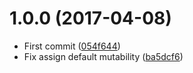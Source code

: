 <a name="1.0.0"></a>
# 1.0.0 (2017-04-08)

* First commit ([054f644](https://github.com/kikobeats/lpwind-api/commit/054f644))
* Fix assign default mutability ([ba5dcf6](https://github.com/kikobeats/lpwind-api/commit/ba5dcf6))



